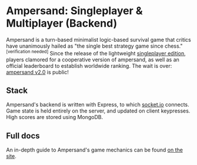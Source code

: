 # Ampersand: Singleplayer & Multiplayer (Backend)
Ampersand is a turn-based minimalist logic-based survival game that critics have unanimously hailed as "the single best strategy game since chess."<sup>[verification needed]</sup> Since the release of the lightweight <a href="https://ampersand.netlify.app/">singleplayer edition</a>, players clamored for a cooperative version of ampersand, as well as an official leaderboard to establish worldwide ranking. The wait is over: <a href="https://ampersand-mp.netlify.app/">ampersand v2.0</a> is public!

## Stack
Ampersand's backend is written with Express, to which <a href="https://socket.io">socket.io</a> connects. Game state is held entirely on the server, and updated on client keypresses. High scores are stored using MongoDB.

## Full docs
An in-depth guide to Ampersand's game mechanics can be found <a href="https://ampersand-mp.netlify.app/docs">on the site</a>.
